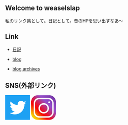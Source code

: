 ## Welcome to weaselslap 

私のリンク集として。日記として。昔のHPを思い出すなあ～

## Link
- [日記](DIARY.md)

- [blog](https://weaselslap.hatenablog.com)

- [blog archives](archives.md)


## SNS(外部リンク) 
[<img src="twitter_icon.jpg" width="80">](https://twitter.com/weaselslap)
[<img src="instagram_icon.jfif" width="80">](https://www.instagram.com/weaselslap)


<!-- admax -->
<script src="https://adm.shinobi.jp/s/75e718f19519dd1ba312815274e314d4"></script>
<!-- admax -->

